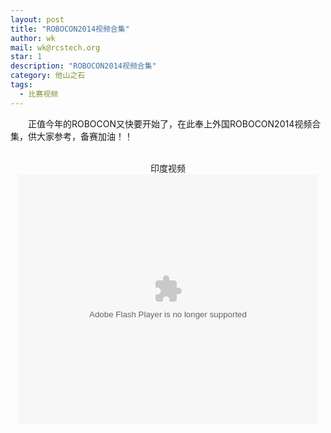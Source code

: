 ```yaml
---
layout: post
title: "ROBOCON2014视频合集"
author: wk
mail: wk@rcstech.org
star: 1
description: "ROBOCON2014视频合集"
category: 他山之石
tags: 
  - 比赛视频
---
```


　　正值今年的ROBOCON又快要开始了，在此奉上外国ROBOCON2014视频合集，供大家参考，备赛加油！！

<!--more-->

<br>
<center>
印度视频
<embed src="http://player.youku.com/player.php/sid/XNjg1Mzk3MDEy/v.swf" allowFullScreen="true" quality="high" width="480" height="400" align="middle" allowScriptAccess="always" type="application/x-shockwave-flash">
</center>
